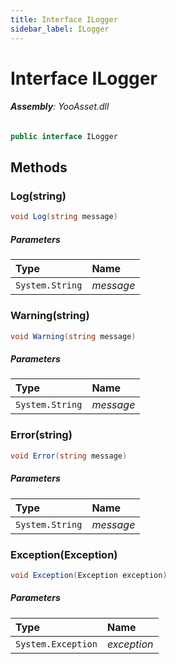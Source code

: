 ```yaml
---
title: Interface ILogger
sidebar_label: ILogger
---
```

# Interface ILogger


###### **Assembly**: YooAsset.dll

```csharp title="Declaration"
public interface ILogger
```
## Methods
### Log(string)


```csharp title="Declaration"
void Log(string message)
```

##### Parameters

| Type | Name |
|:--- |:--- |
| `System.String` | *message* |

### Warning(string)


```csharp title="Declaration"
void Warning(string message)
```

##### Parameters

| Type | Name |
|:--- |:--- |
| `System.String` | *message* |

### Error(string)


```csharp title="Declaration"
void Error(string message)
```

##### Parameters

| Type | Name |
|:--- |:--- |
| `System.String` | *message* |

### Exception(Exception)


```csharp title="Declaration"
void Exception(Exception exception)
```

##### Parameters

| Type | Name |
|:--- |:--- |
| `System.Exception` | *exception* |

